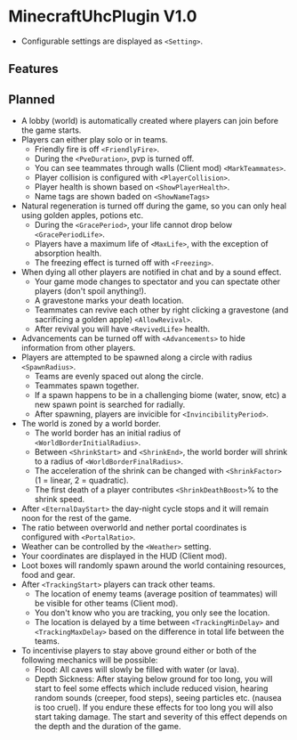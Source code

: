# MinecraftUhcPlugin V1.0
- Configurable settings are displayed as `<Setting>`.

## Features

## Planned
- A lobby (world) is automatically created where players can join before the game starts.
- Players can either play solo or in teams.
  - Friendly fire is off `<FriendlyFire>`.
  - During the `<PveDuration>`, pvp is turned off.
  - You can see teammates through walls (Client mod) `<MarkTeammates>`.
  - Player collision is configured with `<PlayerCollision>`.
  - Player health is shown based on `<ShowPlayerHealth>`.
  - Name tags are shown baded on `<ShowNameTags>`
- Natural regeneration is turned off during the game, so you can only heal using golden apples, potions etc.
  - During the `<GracePeriod>`, your life cannot drop below `<GracePeriodLife>`.
  - Players have a maximum life of `<MaxLife>`, with the exception of absorption health.
  - The freezing effect is turned off with `<Freezing>`.
- When dying all other players are notified in chat and by a sound effect.
  - Your game mode changes to spectator and you can spectate other players (don't spoil anything!).
  - A gravestone marks your death location.
  - Teammates can revive each other by right clicking a gravestone (and sacrificing a golden apple) `<AllowRevival>`.
  - After revival you will have `<RevivedLife>` health.
- Advancements can be turned off with `<Advancements>` to hide information from other players.
- Players are attempted to be spawned along a circle with radius `<SpawnRadius>`.
  - Teams are evenly spaced out along the circle.
  - Teammates spawn together.
  - If a spawn happens to be in a challenging biome (water, snow, etc) a new spawn point is searched for radially.
  - After spawning, players are invicible for `<InvincibilityPeriod>`.
- The world is zoned by a world border.
  - The world border has an initial radius of `<WorldBorderInitialRadius>`.
  - Between `<ShrinkStart>` and `<ShrinkEnd>`, the world border will shrink to a radius of `<WorldBorderFinalRadius>`.
  - The acceleration of the shrink can be changed with `<ShrinkFactor>` (1 = linear, 2 = quadratic).
  - The first death of a player contributes `<ShrinkDeathBoost>`% to the shrink speed.
- After `<EternalDayStart>` the day-night cycle stops and it will remain noon for the rest of the game.
- The ratio between overworld and nether portal coordinates is configured with `<PortalRatio>`.
- Weather can be controlled by the `<Weather>` setting.
- Your coordinates are displayed in the HUD (Client mod).
- Loot boxes will randomly spawn around the world containing resources, food and gear.
- After `<TrackingStart>` players can track other teams.
  - The location of enemy teams (average position of teammates) will be visible for other teams (Client mod).
  - You don't know who you are tracking, you only see the location.
  - The location is delayed by a time between `<TrackingMinDelay>` and `<TrackingMaxDelay>` based on the difference in total life between the teams.
- To incentivise players to stay above ground either or both of the following mechanics will be possible:
  - Flood: All caves will slowly be filled with water (or lava).
  - Depth Sickness: After staying below ground for too long, you will start to feel some effects which include reduced vision, hearing random sounds (creeper, food steps), seeing particles etc. (nausea is too cruel). If you endure these effects for too long you will also start taking damage. The start and severity of this effect depends on the depth and the duration of the game.
